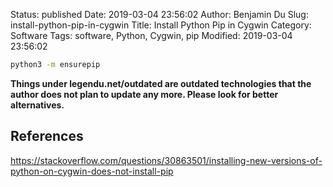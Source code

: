 Status: published
Date: 2019-03-04 23:56:02
Author: Benjamin Du
Slug: install-python-pip-in-cygwin
Title: Install Python Pip in Cygwin
Category: Software
Tags: software, Python, Cygwin, pip
Modified: 2019-03-04 23:56:02
```bash
python3 -m ensurepip
```

**Things under legendu.net/outdated are outdated technologies that the author does not plan to update any more. Please look for better alternatives.**

## References

https://stackoverflow.com/questions/30863501/installing-new-versions-of-python-on-cygwin-does-not-install-pip<Paste>
